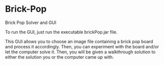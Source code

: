 # Brick-Pop
Brick Pop Solver and GUI

To run the GUI, just run the executable brickPop.jar file.

This GUI allows you to choose an image file containing a brick pop board and process it accordingly. Then, you can experiment with the board
and/or let the computer solve it. Then, you will be given a walkthrough solution to either the solution you or the computer came up with.
